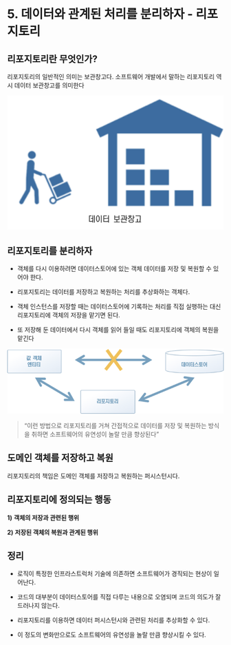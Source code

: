 # 5. 데이터와 관계된 처리를 분리하자 - 리포지토리

## **리포지토리란** **무엇인가**?

리포지토리의 일반적인 의미는 보관창고다. 소프트웨어 개발에서 말하는 리포지토리 역시 데이터 보관창고를 의미한다



![image-20221225122259622](images/image-20221225122259622.png)



## **리포지토리를 분리하자**

* 객체를 다시 이용하려면 데이터스토어에 있는 객체 데이터를 저장 및 복원할 수 있어야 한다. 

* 리포지토리는 데이터를 저장하고 복원하는 처리를 추상화하는 객체다.

* 객체 인스턴스를 저장할 때는 데이터스토어에 기록하는 처리를 직접 실행하는 대신 리포지토리에 객체의 저장을 맡기면 된다.

* 또 저장해 둔 데이터에서 다시 객체를 읽어 들일 때도 리포지토리에 객체의 복원을 맡긴다



![image-20221225122328070](images/image-20221225122328070.png)



> “이런 방법으로 리포지토리를 거쳐 간접적으로 데이터를 저장 및 복원하는 방식을 취하면 소프트웨어의 유연성이 놀랄 만큼 향상된다”



## **도메인 객체를 저장하고 복원**

리포지토리의 책임은 도메인 객체를 저장하고 복원하는 퍼시스턴시다.



## **리포지토리에 정의되는 행동**

**1)** **객체의 저장과 관련된 행위**

**2)** **저장된 객체의 복원과 관계된 행위**



## 정리

* 로직이 특정한 인프라스트럭처 기술에 의존하면 소프트웨어가 경직되는 현상이 일어난다. 

* 코드의 대부분이 데이터스토어를 직접 다루는 내용으로 오염되며 코드의 의도가 잘 드러나지 않는다.

* 리포지토리를 이용하면 데이터 퍼시스턴시와 관련된 처리를 추상화할 수 있다. 

* 이 정도의 변화만으로도 소프트웨어의 유연성을 놀랄 만큼 향상시킬 수 있다.